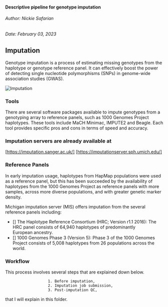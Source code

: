 #### Descriptive pipeline for genotype imputation         
###### Author: Nickie Safarian                            
###### Date: February 03, 2023                            



## Imputation
Genotype imputation is a process of estimating missing genotypes from the haplotype or genotype reference panel.
It can effectively boost the power of detecting single nucleotide polymorphisms (SNPs) in genome-wide association studies (GWAS).

![Imputation](https://user-images.githubusercontent.com/102309428/219769864-46b67208-aed5-415f-b6de-0764a430fcc3.PNG)



### Tools
There are several software packages available to impute genotypes from a genotyping array to reference panels, such 
as 1000 Genomes Project haplotypes. These tools include MaCH Minimac, IMPUTE2 and Beagle. Each tool provides specific pros 
and cons in terms of speed and accuracy. 


### Imputation servers are already available at 

[https://imputation.sanger.ac.uk/]
[https://imputationserver.sph.umich.edu/]


### Reference Panels
In early imputation usage, haplotypes from HapMap populations were used as a reference panel, but this has been succeeded by the 
availability of haplotypes from the 1000 Genomes Project as reference panels with more samples, across more diverse populations, 
and with greater genetic marker density. 


Michigan imputation server (MIS) offers imputation from the several reference panels including:

   - [] The Haplotype Reference Consortium (HRC; Version r1.1 2016): The HRC panel consists of 64,940 haplotypes of predominantly    
         European ancestry.
   - [] 1000 Genomes Phase 3 (Version 5): Phase 3 of the 1000 Genomes Project consists of 5,008 haplotypes from 26 populations across 
         the world.
   
### Workflow 

This process involves several steps that are explained down below.

                       1. Before imputation, 
                       2. Imputation job submission, 
                       3. Post-imputation QC, 
                       
that I will explain in this folder.
      



